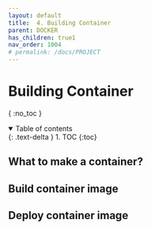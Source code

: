 ```yaml
---
layout: default
title:  4. Building Container
parent: DOCKER
has_children: true1
nav_order: 1004
# permalink: /docs/PROJECT
---
```


# Building Container

{ :no_toc }

<details open markdown="block">  
  <summary>
    Table of contents
  </summary>
  {: .text-delta }
1. TOC  
{:toc}
</details>

## What to make a container?

## Build container image

## Deploy container image  

## 